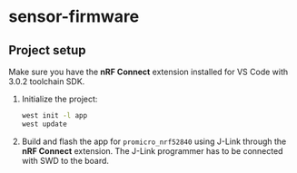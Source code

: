 # sensor-firmware

## Project setup

Make sure you have the **nRF Connect** extension installed for VS Code with 3.0.2 toolchain SDK.

1. Initialize the project:

   ```bash
   west init -l app
   west update
   ```

2. Build and flash the app for `promicro_nrf52840` using J-Link through the **nRF Connect** extension. The J-Link programmer has to be connected with SWD to the board.
